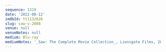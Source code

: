 ```yaml
---
sequence: 1319
date: '2022-08-12'
imdbId: tt1132626
slug: saw-v-2008
venue: null
venueNotes: null
medium: Blu-ray
mediumNotes: '_Saw: The Complete Movie Collection_, Lionsgate Films, 2014'
---
```


